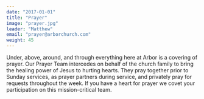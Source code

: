 ```yaml
---
date: "2017-01-01"
title: "Prayer"
image: "prayer.jpg"
leader: "Matthew"
email: "prayer@arborchurch.com"
weight: 45
---
```


Under, above, around, and through everything here at Arbor is a covering of prayer. Our Prayer Team intercedes on behalf of the church family to bring the healing power of Jesus to hurting hearts. They pray together prior to Sunday services, as prayer partners during service, and privately pray for requests throughout the week. If you have a heart for prayer we covet your participation on this mission-critical team.

